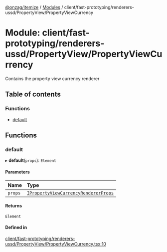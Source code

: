 [@onzag/itemize](../README.md) / [Modules](../modules.md) / client/fast-prototyping/renderers-ussd/PropertyView/PropertyViewCurrency

# Module: client/fast-prototyping/renderers-ussd/PropertyView/PropertyViewCurrency

Contains the property view currency renderer

## Table of contents

### Functions

- [default](client_fast_prototyping_renderers_ussd_PropertyView_PropertyViewCurrency.md#default)

## Functions

### default

▸ **default**(`props`): `Element`

#### Parameters

| Name | Type |
| :------ | :------ |
| `props` | [`IPropertyViewCurrencyRendererProps`](../interfaces/client_internal_components_PropertyView_PropertyViewCurrency.IPropertyViewCurrencyRendererProps.md) |

#### Returns

`Element`

#### Defined in

[client/fast-prototyping/renderers-ussd/PropertyView/PropertyViewCurrency.tsx:10](https://github.com/onzag/itemize/blob/73e0c39e/client/fast-prototyping/renderers-ussd/PropertyView/PropertyViewCurrency.tsx#L10)

